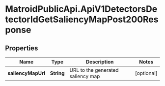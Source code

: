 # MatroidPublicApi.ApiV1DetectorsDetectorIdGetSaliencyMapPost200Response

## Properties

Name | Type | Description | Notes
------------ | ------------- | ------------- | -------------
**saliencyMapUrl** | **String** | URL to the generated saliency map | [optional] 


